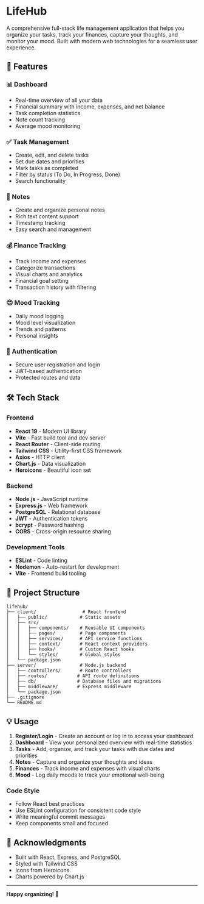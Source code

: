 # LifeHub

A comprehensive full-stack life management application that helps you organize your tasks, track your finances, capture your thoughts, and monitor your mood. Built with modern web technologies for a seamless user experience.

## 🌟 Features

### 📊 Dashboard
- Real-time overview of all your data
- Financial summary with income, expenses, and net balance
- Task completion statistics
- Note count tracking
- Average mood monitoring

### ✅ Task Management
- Create, edit, and delete tasks
- Set due dates and priorities
- Mark tasks as completed
- Filter by status (To Do, In Progress, Done)
- Search functionality

### 📝 Notes
- Create and organize personal notes
- Rich text content support
- Timestamp tracking
- Easy search and management

### 💰 Finance Tracking
- Track income and expenses
- Categorize transactions
- Visual charts and analytics
- Financial goal setting
- Transaction history with filtering

### 😊 Mood Tracking
- Daily mood logging
- Mood level visualization
- Trends and patterns
- Personal insights

### 🔐 Authentication
- Secure user registration and login
- JWT-based authentication
- Protected routes and data

## 🛠 Tech Stack

### Frontend
- **React 19** - Modern UI library
- **Vite** - Fast build tool and dev server
- **React Router** - Client-side routing
- **Tailwind CSS** - Utility-first CSS framework
- **Axios** - HTTP client
- **Chart.js** - Data visualization
- **Heroicons** - Beautiful icon set

### Backend
- **Node.js** - JavaScript runtime
- **Express.js** - Web framework
- **PostgreSQL** - Relational database
- **JWT** - Authentication tokens
- **bcrypt** - Password hashing
- **CORS** - Cross-origin resource sharing

### Development Tools
- **ESLint** - Code linting
- **Nodemon** - Auto-restart for development
- **Vite** - Frontend build tooling

## 📁 Project Structure

```
lifehub/
├── client/                 # React frontend
│   ├── public/            # Static assets
│   ├── src/
│   │   ├── components/    # Reusable UI components
│   │   ├── pages/         # Page components
│   │   ├── services/      # API service functions
│   │   ├── context/       # React context providers
│   │   ├── hooks/         # Custom React hooks
│   │   └── styles/        # Global styles
│   └── package.json
├── server/                # Node.js backend
│   ├── controllers/       # Route controllers
│   ├── routes/           # API route definitions
│   ├── db/               # Database files and migrations
│   ├── middleware/       # Express middleware
│   └── package.json
├── .gitignore
└── README.md
```

## 💡 Usage

1. **Register/Login** - Create an account or log in to access your dashboard
2. **Dashboard** - View your personalized overview with real-time statistics
3. **Tasks** - Add, organize, and track your tasks with due dates and priorities
4. **Notes** - Capture and organize your thoughts and ideas
5. **Finances** - Track income and expenses with visual charts
6. **Mood** - Log daily moods to track your emotional well-being

### Code Style
- Follow React best practices
- Use ESLint configuration for consistent code style
- Write meaningful commit messages
- Keep components small and focused

## 🙏 Acknowledgments

- Built with React, Express, and PostgreSQL
- Styled with Tailwind CSS
- Icons from Heroicons
- Charts powered by Chart.js

---

**Happy organizing! 🎯**
